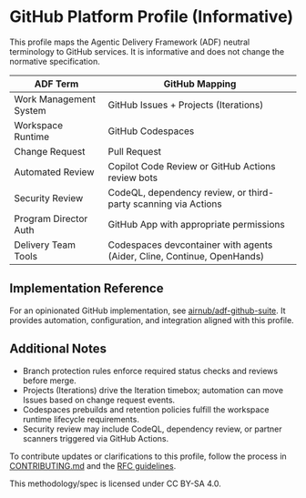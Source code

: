 # GitHub Platform Profile (Informative)

This profile maps the Agentic Delivery Framework (ADF) neutral terminology to GitHub services. It is informative and does not change the normative specification.

| ADF Term | GitHub Mapping |
| --- | --- |
| Work Management System | GitHub Issues + Projects (Iterations) |
| Workspace Runtime | GitHub Codespaces |
| Change Request | Pull Request |
| Automated Review | Copilot Code Review or GitHub Actions review bots |
| Security Review | CodeQL, dependency review, or third-party scanning via Actions |
| Program Director Auth | GitHub App with appropriate permissions |
| Delivery Team Tools | Codespaces devcontainer with agents (Aider, Cline, Continue, OpenHands) |

## Implementation Reference

For an opinionated GitHub implementation, see [airnub/adf-github-suite](https://github.com/airnub/adf-github-suite). It provides automation, configuration, and integration aligned with this profile.

## Additional Notes

- Branch protection rules enforce required status checks and reviews before merge.
- Projects (Iterations) drive the Iteration timebox; automation can move Issues based on change request events.
- Codespaces prebuilds and retention policies fulfill the workspace runtime lifecycle requirements.
- Security review may include CodeQL, dependency review, or partner scanners triggered via GitHub Actions.

To contribute updates or clarifications to this profile, follow the process in [CONTRIBUTING.md](../CONTRIBUTING.md) and the [RFC guidelines](../RFCs/README.md).

This methodology/spec is licensed under CC BY-SA 4.0.
